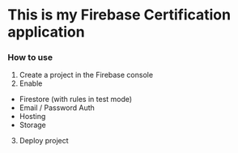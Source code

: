 # This is my Firebase Certification application



### How to use
1) Create a project in the Firebase console
2) Enable
* Firestore (with rules in test mode)
* Email / Password Auth
* Hosting
* Storage
3) Deploy project